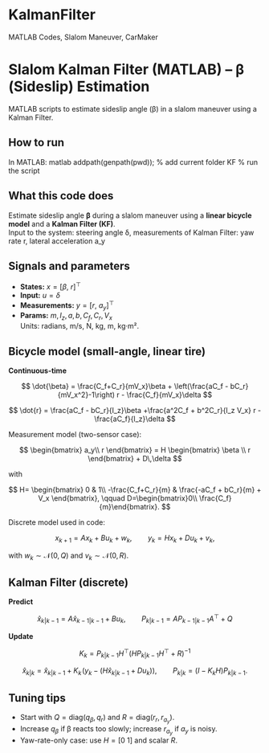 # KalmanFilter
MATLAB Codes, Slalom Maneuver, CarMaker 
# Slalom Kalman Filter (MATLAB) – β (Sideslip) Estimation

MATLAB scripts to estimate sideslip angle (β) in a slalom maneuver using a Kalman Filter.

## How to run
In MATLAB:
matlab
addpath(genpath(pwd));   % add current folder
KF                      % run the script
## What this code does
Estimate sideslip angle **β** during a slalom maneuver using a **linear bicycle model** and a **Kalman Filter (KF)**.  
Input to the system: steering angle δ,
measurements of Kalman Filter: yaw rate r, lateral acceleration a_y

## Signals and parameters
- **States:** $x = [\beta,\ r]^\top$
- **Input:** $u = \delta$
- **Measurements:** $y = [r,\ a_y]^\top$
- **Params:** $m, I_z, a, b, C_f, C_r, V_x$  
Units: radians, m/s, N, kg, m, kg·m².

## Bicycle model (small-angle, linear tire)
**Continuous-time**

$$
\dot{\beta} = \frac{C_f+C_r}{mV_x}\beta + \left(\frac{aC_f - bC_r}{mV_x^2}-1\right) r - \frac{C_f}{mV_x}\delta
$$

$$
\dot{r} = \frac{aC_f - bC_r}{I_z}\beta +\frac{a^2C_f + b^2C_r}{I_z V_x} r - \frac{aC_f}{I_z}\delta
$$

Measurement model (two-sensor case):

$$
\begin{bmatrix} a_y\\
r 
\end{bmatrix}
= H \begin{bmatrix} \beta \\ r \end{bmatrix} + D\,\delta
$$

with

$$
H=
\begin{bmatrix}
0 & 1\\
-\frac{C_f+C_r}{m} & \frac{-aC_f + bC_r}{m} + V_x
\end{bmatrix},
\qquad
D=\begin{bmatrix}0\\ \frac{C_f}{m}\end{bmatrix}.
$$

Discrete model used in code:

$$
x_{k+1}=A x_k + B u_k + w_k,
\qquad
y_k = H x_k + D u_k + v_k,
$$

with $w_k\sim \mathcal N(0,Q)$ and $v_k\sim \mathcal N(0,R)$.

## Kalman Filter (discrete)

**Predict**

$$
\hat x_{k|k-1}=A\hat x_{k-1|k-1}+B u_k,
\qquad
P_{k|k-1}=A P_{k-1|k-1} A^\top + Q
$$

**Update**

$$
K_k=P_{k|k-1}H^\top(H P_{k|k-1}H^\top+R)^{-1}
$$

$$
\hat x_{k|k}=\hat x_{k|k-1}+K_k\!\left(y_k-(H\hat x_{k|k-1}+D u_k)\right),
\qquad
P_{k|k}=(I-K_k H)P_{k|k-1}.
$$

## Tuning tips
- Start with $Q=\mathrm{diag}(q_\beta,q_r)$ and $R=\mathrm{diag}(r_r,r_{a_y})$.
- Increase $q_\beta$ if β reacts too slowly; increase $r_{a_y}$ if $a_y$ is noisy.
- Yaw-rate-only case: use $H=[0\ 1]$ and scalar $R$.
